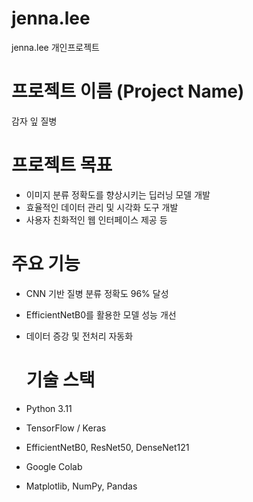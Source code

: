 # jenna.lee
jenna.lee 개인프로젝트
# 프로젝트 이름 (Project Name) 
감자 잎 질병 

# 프로젝트 목표
- 이미지 분류 정확도를 향상시키는 딥러닝 모델 개발
- 효율적인 데이터 관리 및 시각화 도구 개발
- 사용자 친화적인 웹 인터페이스 제공 등

# 주요 기능
- CNN 기반 질병 분류 정확도 96% 달성
- EfficientNetB0를 활용한 모델 성능 개선
- 데이터 증강 및 전처리 자동화

  # 기술 스택
- Python 3.11
- TensorFlow / Keras
- EfficientNetB0, ResNet50, DenseNet121
- Google Colab
- Matplotlib, NumPy, Pandas


